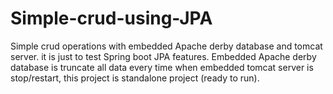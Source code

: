 # Simple-crud-using-JPA
Simple crud operations with embedded Apache derby database and tomcat server.
it is just to test Spring boot JPA features.
Embedded Apache derby database is truncate all data every time when embedded tomcat server is stop/restart, this project is standalone project (ready to run).
